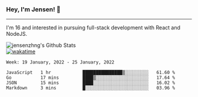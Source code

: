 ### Hey, I'm Jensen! 👋

---

I'm 16 and interested in pursuing full-stack development with React and NodeJS.

![jensenzhng's Github Stats](https://github-readme-stats.vercel.app/api?username=jensenzhng&theme=dark&show_icons=true&count_private=true)
<br />
[![wakatime](https://wakatime.com/badge/user/cbfc263d-3611-4e36-8278-8fad45fe3f62.svg)](https://wakatime.com/@cbfc263d-3611-4e36-8278-8fad45fe3f62)

<!--START_SECTION:waka-->
```text
Week: 19 January, 2022 - 25 January, 2022

JavaScript   1 hr            ███████████████▒░░░░░░░░░   61.60 % 
Go           17 mins         ████▒░░░░░░░░░░░░░░░░░░░░   17.64 % 
JSON         15 mins         ████░░░░░░░░░░░░░░░░░░░░░   16.02 % 
Markdown     3 mins          █░░░░░░░░░░░░░░░░░░░░░░░░   03.96 % 
```
<!--END_SECTION:waka-->
